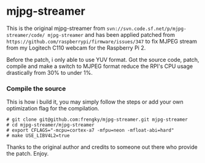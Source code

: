 # mjpg-streamer

This is the original mjpg-streamer from `svn://svn.code.sf.net/p/mjpg-streamer/code/ mjpg-streamer`
and has been applied patched from `https://github.com/raspberrypi/firmware/issues/347` to fix MJPEG stream from my Logitech C110 webcam for the Raspberry Pi 2.

Before the patch, i only able to use YUV format. Got the source code, patch, compile and make a switch to MJPEG format reduce the RPI's CPU usage drastically from 30% to under 1%.

### Compile the source

This is how i build it, you may simply follow the steps or add your own optimization flag for the compilation.

```
# git clone git@github.com:frengky/mjpg-streamer.git mjpg-streamer
# cd mjpg-streamer/mjpg-streamer
# export CFLAGS="-mcpu=cortex-a7 -mfpu=neon -mfloat-abi=hard"
# make USE_LIBV4L2=true
```

Thanks to the original author and credits to someone out there who provide the patch.
Enjoy.

